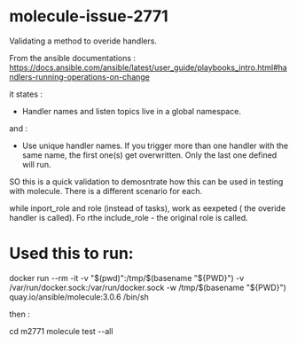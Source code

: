 # molecule-issue-2771

Validating a method to overide handlers. 

From the ansible documentations : https://docs.ansible.com/ansible/latest/user_guide/playbooks_intro.html#handlers-running-operations-on-change

it states : 

- Handler names and listen topics live in a global namespace.

and :

- Use unique handler names. If you trigger more than one handler with the same name, the first one(s) get overwritten. Only the last one defined will run.

SO this is a quick validation to demosntrate how this can be used in testing with molecule. There is a different scenario for each.

while inport_role and role (instead of tasks), work as eexpeted ( the overide handler is called). Fo rthe include_role - the original role is called.

# Used this to run:

docker run --rm -it -v "$(pwd)":/tmp/$(basename "${PWD}") -v /var/run/docker.sock:/var/run/docker.sock -w /tmp/$(basename "${PWD}") quay.io/ansible/molecule:3.0.6 /bin/sh

then : 

cd m2771
molecule test --all

